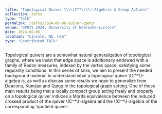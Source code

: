 ```yaml
---
title: "Topological Quiver \\\\(C^*\\\\)-Algebras & Group Actions"
collection: talks
type: "Talk"
permalink: /talks/2024-06-06-quiver-gpots
venue: "GPOTS 2024, University of Nebraska-Lincoln"
date: 2024-06-06
location: "Lincoln, NE, USA"
type: "Contributed Talk"
---
```


Topological quivers are a somewhat natural generalization of topological graphs, where we insist that edge space is additionally endowed with a family of Radon measures, indexed by the vertex space, satisfying some regularity conditions.  In this series of talks, we aim to present the needed background material to understand what a topological quiver \\(C^\*\\)-algebra is, as well as discuss some results we hope to generalize from Deaconu, Kumjian and Quigg in the topological graph setting.  One of these main results being that a locally compact group acting freely and properly on a topological quiver induces a Morita equivalence between the reduced crossed product of the quiver \\(C^\*\\)-algebra and the \\(C^\*\\)-algebra of the corresponding 'quotient quiver'.
